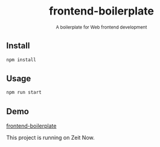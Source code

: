 <div align="center">
  <h1 align="center">frontend-boilerplate</h1>
  <sup align="center">A boilerplate for Web frontend development</sup>
</div>

## Install

```sh
npm install
```

## Usage

```sh
npm run start
```

## Demo

[frontend-boilerplate](https://febp.now.sh/)

This project is running on Zeit Now.

